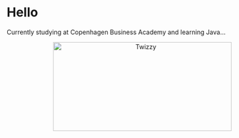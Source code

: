 <p align="left"> <h1> Hello </h1>
Currently studying at Copenhagen Business Academy and learning Java...
</p>
<p align="right">
 <picture>
<picture align="center">
<img src="https://i.imgur.com/MUiLQxU.gif" alt="Twizzy" width="400" height="200">
</picture>
 </p> </b>
